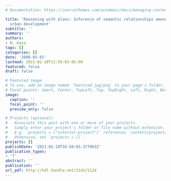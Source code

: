```yaml
---
# Documentation: https://sourcethemes.com/academic/docs/managing-content/

title: 'Reasoning with plans: Inference of semantic relationships among plans about
  urban development'
subtitle: ''
summary: ''
authors:
- N. Kaza
tags: []
categories: []
date: '2008-01-01'
lastmod: 2021-02-18T11:50:03-05:00
featured: false
draft: false

# Featured image
# To use, add an image named `featured.jpg/png` to your page's folder.
# Focal points: Smart, Center, TopLeft, Top, TopRight, Left, Right, BottomLeft, Bottom, BottomRight.
image:
  caption: ''
  focal_point: ''
  preview_only: false

# Projects (optional).
#   Associate this post with one or more of your projects.
#   Simply enter your project's folder or file name without extension.
#   E.g. `projects = ["internal-project"]` references `content/project/deep-learning/index.md`.
#   Otherwise, set `projects = []`.
projects: []
publishDate: '2021-02-18T16:50:03.377063Z'
publication_types:
- '7'
abstract: ''
publication: ''
url_pdf: http://hdl.handle.net/2142/5129
---
```

